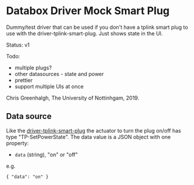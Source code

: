 # Databox Driver Mock Smart Plug

Dummy/test driver that can be used if you don't have a tplink smart plug
to use with the driver-tplink-smart-plug. Just shows state in the UI.

Status: v1

Todo: 
- multiple plugs?
- other datasources - state and power
- prettier
- support multiple UIs at once

Chris Greenhalgh, The University of Nottinhgam, 2019.

## Data source

Like the [driver-tplink-smart-plug](https://github.com/me-box/driver-tplink-smart-plug)
the actuator to turn the plug on/off has type "TP-SetPowerState".
The data value is a JSON object with one property:
- `data` (string), "on" or "off"

e.g.
```
{ "data": "on" }
```

